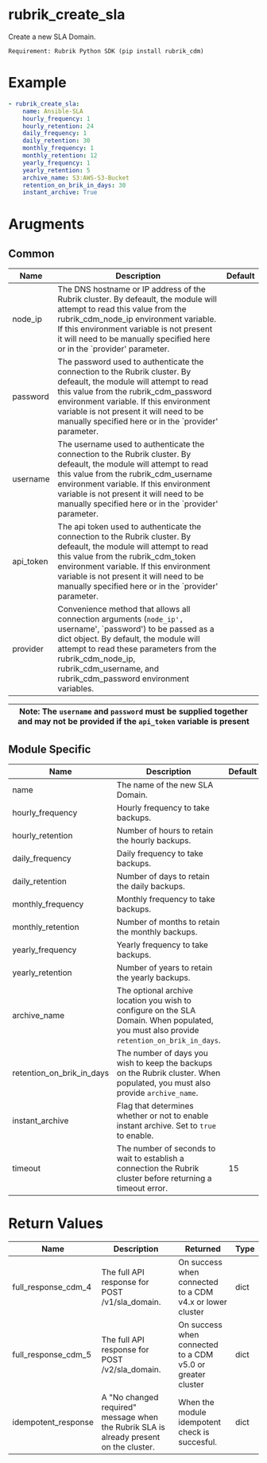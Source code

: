 # rubrik_create_sla   

Create a new SLA Domain.

`Requirement: Rubrik Python SDK (pip install rubrik_cdm)`

# Example

```yaml
- rubrik_create_sla:
    name: Ansible-SLA
    hourly_frequency: 1
    hourly_retention: 24
    daily_frequency: 1
    daily_retention: 30
    monthly_frequency: 1
    monthly_retention: 12
    yearly_frequency: 1
    yearly_retention: 5
    archive_name: S3:AWS-S3-Bucket
    retention_on_brik_in_days: 30
    instant_archive: True
```

# Arugments

## Common

| Name      | Description                                                                                                                                                                                                                                                                                               | Default |
|-----------|-----------------------------------------------------------------------------------------------------------------------------------------------------------------------------------------------------------------------------------------------------------------------------------------------------------|---------|
| node_ip   | The DNS hostname or IP address of the Rubrik cluster. By defeault, the module will attempt to read this value from the rubrik_cdm_node_ip environment variable. If this environment variable is not present it will need to be manually specified here or in the `provider' parameter.                    |         |
| password  | The password used to authenticate the connection to the Rubrik cluster. By defeault, the module will attempt to read this value from the rubrik_cdm_password environment variable. If this environment variable is not present it will need to be manually specified here or in the `provider' parameter. |         |
| username  | The username used to authenticate the connection to the Rubrik cluster. By defeault, the module will attempt to read this value from the rubrik_cdm_username environment variable. If this environment variable is not present it will need to be manually specified here or in the `provider' parameter. |         |
| api_token | The api token used to authenticate the connection to the Rubrik cluster. By defeault, the module will attempt to read this value from the rubrik_cdm_token environment variable. If this environment variable is not present it will need to be manually specified here or in the `provider' parameter.   |         |
| provider  | Convenience method that allows all connection arguments (`node_ip', `username', `password') to be passed as a dict object. By default, the module will attempt to read these parameters from the rubrik_cdm_node_ip, rubrik_cdm_username, and rubrik_cdm_password environment variables.                  |         |

| Note: The `username` and `password` must be supplied together and may not be provided if the `api_token` variable is present|
| --- |

## Module Specific

| Name                | Description                                                                                                  | Default | Type   | Choices | Mandatory | Aliases |
|---------------------|--------------------------------------------------------------------------------------------------------------|---------|--------|---------|-----------|---------|
| name                | The name of the new SLA Domain.                                                                              |         | str    |         | true      |         |
| hourly_frequency    | Hourly frequency to take backups.                                                                            |         | int    |         |           |         |
| hourly_retention    | Number of hours to retain the hourly backups.                                                                |         | int    |         |           |         |
| daily_frequency     | Daily frequency to take backups.                                                                             |         | int    |         |           |         |
| daily_retention     | Number of days to retain the daily backups.                                                                  |         | int    |         |           |         |
| monthly_frequency   | Monthly frequency to take backups.                                                                           |         | int    |         |           |         |
| monthly_retention   | Number of months to retain the monthly backups.                                                              |         | int    |         |           |         |
| yearly_frequency    | Yearly frequency to take backups.                                                                            |         | int    |         |           |         |
| yearly_retention    | Number of years to retain the yearly backups.                                                                |         | int    |         |           |         |
| archive_name        | The optional archive location you wish to configure on the SLA Domain. When populated, you must also provide `retention_on_brik_in_days`.                                                                                                         |         | str    |         |           |         |
| retention_on_brik_in_days | The number of days you wish to keep the backups on the Rubrik cluster. When populated, you must also provide `archive_name`.                                                                                                                      |         | int    |         |           |         |
| instant_archive     | Flag that determines whether or not to enable instant archive. Set to `true` to enable.                                                                                                                              |         | bool   |         |           |         |
| timeout             | The number of seconds to wait to establish a connection the Rubrik cluster before returning a timeout error. | 15      | int    |         |           |         |

# Return Values

| Name                | Description                                                                            | Returned                                                    | Type |
|---------------------|----------------------------------------------------------------------------------------|-------------------------------------------------------------|------|
| full_response_cdm_4 | The full API response for POST /v1/sla_domain.                                         | On success when connected to a CDM v4.x or lower cluster    | dict |
| full_response_cdm_5 | The full API response for POST /v2/sla_domain.                                         | On success when connected to a CDM v5.0 or greater cluster  | dict |
| idempotent_response | A "No changed required" message when the Rubrik SLA is already present on the cluster. | When the module idempotent check is succesful.              | dict |